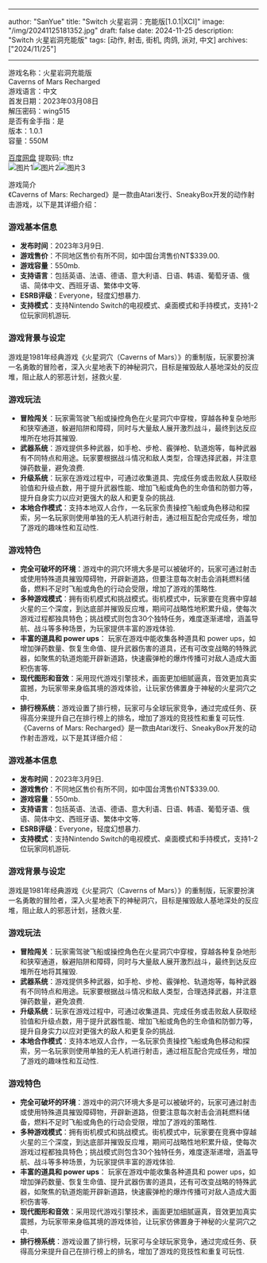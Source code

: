 
---
author: "SanYue"
title: "Switch 火星岩洞：充能版[1.0.1|XCI]"
image: "/img/20241125181352.jpg"
draft: false
date: 2024-11-25
description: "Switch 火星岩洞充能版"
tags: [动作, 射击, 街机, 肉鸽, 派对, 中文]
archives: ["2024/11/25"]

---

游戏名称：火星岩洞充能版   
Caverns of Mars Recharged    
游戏语言：中文  
首发日期：2023年03月08日  
解压密码：wing515  
是否有金手指：是  
版本：1.0.1   
容量：550M

[百度网盘](https://pan.baidu.com/s/1nikOz06bsDYEXt6KmQ40ew) 提取码: tftz  
![图片1](/img/c9c6b4.jpg)![图片2](/img/7ecfe7.jpg)![图片3](/img/318c07.jpg)  

游戏简介  
《Caverns of Mars: Recharged》是一款由Atari发行、SneakyBox开发的动作射击游戏，以下是其详细介绍：

### 游戏基本信息
- **发布时间**：2023年3月9日.
- **游戏售价**：不同地区售价有所不同，如中国台湾售价NT$339.00.
- **游戏容量**：550mb.
- **支持语言**：包括英语、法语、德语、意大利语、日语、韩语、葡萄牙语、俄语、简体中文、西班牙语、繁体中文等.
- **ESRB评级**：Everyone，轻度幻想暴力.
- **支持模式**：支持Nintendo Switch的电视模式、桌面模式和手持模式，支持1-2位玩家同机游玩.

### 游戏背景与设定
游戏是1981年经典游戏《火星洞穴（Caverns of Mars）》的重制版，玩家要扮演一名勇敢的冒险者，深入火星地表下的神秘洞穴，目标是摧毁敌人基地深处的反应堆，阻止敌人的邪恶计划，拯救火星.

### 游戏玩法
- **冒险闯关**：玩家需驾驶飞船或操控角色在火星洞穴中穿梭，穿越各种复杂地形和狭窄通道，躲避陷阱和障碍，同时与大量敌人展开激烈战斗，最终到达反应堆所在地将其摧毁.
- **武器系统**：游戏提供多种武器，如手枪、步枪、霰弹枪、轨道炮等，每种武器有不同特点和用途。玩家要根据战斗情况和敌人类型，合理选择武器，并注意弹药数量，避免浪费.
- **升级系统**：玩家在游戏过程中，可通过收集道具、完成任务或击败敌人获取经验值和升级点数，用于提升武器性能、增加飞船或角色的生命值和防御力等，提升自身实力以应对更强大的敌人和更复杂的挑战.
- **本地合作模式**：支持本地双人合作，一名玩家负责操控飞船或角色移动和探索，另一名玩家则使用单独的无人机进行射击，通过相互配合完成任务，增加了游戏的趣味性和互动性.

### 游戏特色
- **完全可破坏的环境**：游戏中的洞穴环境大多是可以被破坏的，玩家可通过射击或使用特殊道具摧毁障碍物，开辟新道路，但要注意每次射击会消耗燃料储备，燃料不足时飞船或角色的行动会受限，增加了游戏的策略性.
- **多种游戏模式**：拥有街机模式和挑战模式。街机模式中，玩家要在竞赛中穿越火星的三个深度，到达底部并摧毁反应堆，期间可战略性地积累升级，使每次游戏过程都独具特色；挑战模式则包含30个独特任务，难度逐渐递增，涵盖导航、战斗等多种场景，为玩家提供丰富的游戏体验.
- **丰富的道具和 power ups**： 玩家在游戏中能收集各种道具和 power ups，如增加弹药数量、恢复生命值、提升武器伤害的道具，还有可改变战略的特殊武器，如聚焦的轨道炮能开辟新道路，快速霰弹枪的爆炸传播可对敌人造成大面积伤害等.
- **现代图形和音效**：采用现代游戏引擎技术，画面更加细腻逼真，音效更加真实震撼，为玩家带来身临其境的游戏体验，让玩家仿佛置身于神秘的火星洞穴之中.
- **排行榜系统**：游戏设置了排行榜，玩家可与全球玩家竞争，通过完成任务、获得高分来提升自己在排行榜上的排名，增加了游戏的竞技性和重复可玩性.
 《Caverns of Mars: Recharged》是一款由Atari发行、SneakyBox开发的动作射击游戏，以下是其详细介绍：

### 游戏基本信息
- **发布时间**：2023年3月9日.
- **游戏售价**：不同地区售价有所不同，如中国台湾售价NT$339.00.
- **游戏容量**：550mb.
- **支持语言**：包括英语、法语、德语、意大利语、日语、韩语、葡萄牙语、俄语、简体中文、西班牙语、繁体中文等.
- **ESRB评级**：Everyone，轻度幻想暴力.
- **支持模式**：支持Nintendo Switch的电视模式、桌面模式和手持模式，支持1-2位玩家同机游玩.

### 游戏背景与设定
游戏是1981年经典游戏《火星洞穴（Caverns of Mars）》的重制版，玩家要扮演一名勇敢的冒险者，深入火星地表下的神秘洞穴，目标是摧毁敌人基地深处的反应堆，阻止敌人的邪恶计划，拯救火星.

### 游戏玩法
- **冒险闯关**：玩家需驾驶飞船或操控角色在火星洞穴中穿梭，穿越各种复杂地形和狭窄通道，躲避陷阱和障碍，同时与大量敌人展开激烈战斗，最终到达反应堆所在地将其摧毁.
- **武器系统**：游戏提供多种武器，如手枪、步枪、霰弹枪、轨道炮等，每种武器有不同特点和用途。玩家要根据战斗情况和敌人类型，合理选择武器，并注意弹药数量，避免浪费.
- **升级系统**：玩家在游戏过程中，可通过收集道具、完成任务或击败敌人获取经验值和升级点数，用于提升武器性能、增加飞船或角色的生命值和防御力等，提升自身实力以应对更强大的敌人和更复杂的挑战.
- **本地合作模式**：支持本地双人合作，一名玩家负责操控飞船或角色移动和探索，另一名玩家则使用单独的无人机进行射击，通过相互配合完成任务，增加了游戏的趣味性和互动性.

### 游戏特色
- **完全可破坏的环境**：游戏中的洞穴环境大多是可以被破坏的，玩家可通过射击或使用特殊道具摧毁障碍物，开辟新道路，但要注意每次射击会消耗燃料储备，燃料不足时飞船或角色的行动会受限，增加了游戏的策略性.
- **多种游戏模式**：拥有街机模式和挑战模式。街机模式中，玩家要在竞赛中穿越火星的三个深度，到达底部并摧毁反应堆，期间可战略性地积累升级，使每次游戏过程都独具特色；挑战模式则包含30个独特任务，难度逐渐递增，涵盖导航、战斗等多种场景，为玩家提供丰富的游戏体验.
- **丰富的道具和 power ups**： 玩家在游戏中能收集各种道具和 power ups，如增加弹药数量、恢复生命值、提升武器伤害的道具，还有可改变战略的特殊武器，如聚焦的轨道炮能开辟新道路，快速霰弹枪的爆炸传播可对敌人造成大面积伤害等.
- **现代图形和音效**：采用现代游戏引擎技术，画面更加细腻逼真，音效更加真实震撼，为玩家带来身临其境的游戏体验，让玩家仿佛置身于神秘的火星洞穴之中.
- **排行榜系统**：游戏设置了排行榜，玩家可与全球玩家竞争，通过完成任务、获得高分来提升自己在排行榜上的排名，增加了游戏的竞技性和重复可玩性.
 
